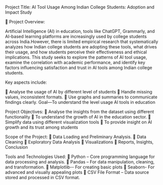 Project Title: AI Tool Usage Among Indian College Students: Adoption and Impact Study

📝 Project Overview:

Artificial Intelligence (AI) in education, tools like ChatGPT, Grammarly, and AI-based learning platforms are increasingly used by college students across India.However, there is limited empirical research that systematically analyzes how Indian college students are adopting these tools, what drives their usage, and how students perceive their effectiveness and ethical implications. This study seeks to explore the patterns of AI tool usage, examine the correlation with academic performance, and identify key factors influencing satisfaction and trust in AI tools among Indian college students.

Key aspects include:

	Analyse the usage of AI by different level of students
	Handle missing values, inconsistent formats.
	Use graphs and summaries to communicate findings clearly.
Goal—To understand the level usage AI tools in education

Project Objectives:
	Analyse the insights from the dataset using different functionality
	To understand the growth of AI in the education sector.
	Simplify data using different visualization tools
	To provide insight on AI growth and its trust among students

 Scope of the Project:
	Data Loading and Preliminary Analysis.
	Data Cleaning
	Exploratory Data Analysis
	Visualizations
	Reports, Insights, Conclusion

Tools and Technologies Used:
	Python – Core programming language for data processing and analysis.
	Pandas – For data manipulation, cleaning, and transformation.
	Matplotlib-- For creating basic plots
	Seaborn- For advanced and visually appealing plots
	CSV File Format – Data source stored and processed in CSV format.





